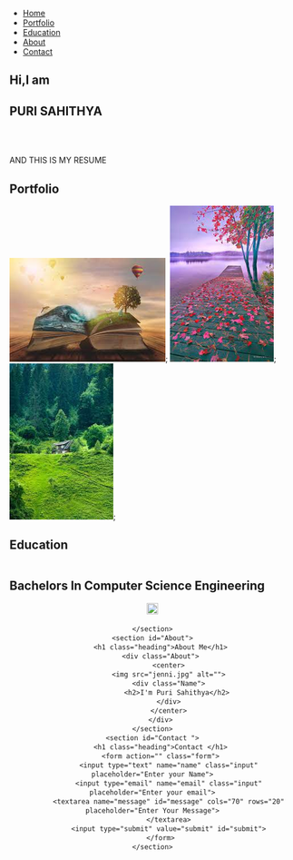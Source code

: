 <!DOCTYPE html>
<html lang="en">
<head>
    <meta charset="UTF-8">
    <meta name="viewport" content="width=device-width, intial-scale=1.0">
    <title>Personal Portfolio Website</title>
    <link rel="stylesheet" href="style.css">
</head>
<body>
    <nav class="navbar">
        <ul>
            <li><a href="#">Home</a></li>
            <li><a href="#">Portfolio</a></li>
            <li><a href="#">Education</a></li>
            <li><a href="#">About</a></li>
            <li><a href="#">Contact </a></li>
        </ul>
    </nav>
    <section id="Home">
        <h1 class="heading">Hi,I am</h1>
        <h1 class="heading">PURI SAHITHYA</h1>
        <br></br>
        <p>AND THIS IS MY RESUME</p>
    </section>
    <section id="portfolio">
        <h1 class="heading">Portfolio</h1>
        <div class="gallery">
            <img src="image1.jpg" alt="">;
            <img src="image2.jpg" alt="">;
            <img src="image3.jpg" alt="">;
        </div>   
    </section>
    <section id="Education">
        <h1 class="heading">Education</h1>
        <div class="columns">
            <div class="box">
                <h2><center>Bachelors In Computer Science Engineering</center></h2>
            </div>
        </div>
        <center>
        <img src="college.jpg" height="10%" width="20%" alt="";
        </center>

    </section>
    <section id="About">
        <h1 class="heading">About Me</h1>
        <div class="About">
            <center>
            <img src="jenni.jpg" alt="">
            <div class="Name">
                <h2>I'm Puri Sahithya</h2>
            </div>
            </center>
        </div>
    </section>
    <section id="Contact ">
        <h1 class="heading">Contact </h1>
        <form action="" class="form">
            <input type="text" name="name" class="input" placeholder="Enter your Name">
            <input type="email" name="email" class="input" placeholder="Enter your email">
            <textarea name="message" id="message" cols="70" rows="20" placeholder="Enter Your Message">
            </textarea>
            <input type="submit" value="submit" id="submit">
        </form>
    </section>
        
</body>

</html>